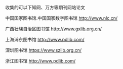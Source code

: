收集的可以下知网、万方等期刊网站论文

中国国家图书馆.中国国家数字图书馆
http://www.nlc.cn/

广西壮族自治区图书馆
http://www.gxlib.org.cn/

上海浦东图书馆
http://www.pdlib.com/

深圳图书馆
https://www.szlib.org.cn/

浙江图书馆
http://www.pdlib.com/
